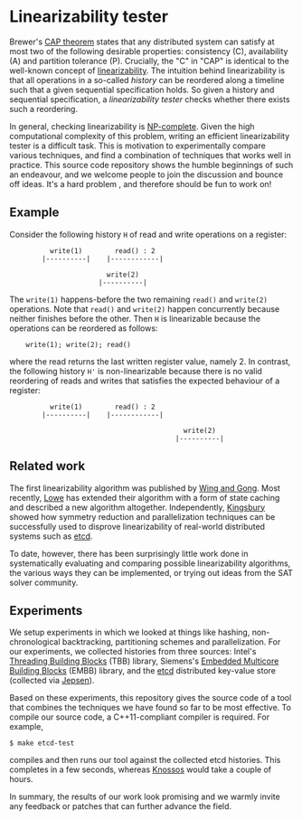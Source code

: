 # Linearizability tester

Brewer's [CAP theorem][CAP] states that any distributed system can satisfy at most two
of the following desirable properties: consistency (C), availability (A) and partition
tolerance (P). Crucially, the "C" in "CAP" is identical to the well-known concept of
[linearizability][linearizability]. The intuition behind linearizability is that all
operations in a so-called <em>history</em> can be reordered along a timeline such that
a given sequential specification holds. So given a history and sequential specification,
a <em>linearizability tester</em> checks whether there exists such a reordering.

In general, checking linearizability is [NP-complete][NP-complete]. Given the high
computational complexity of this problem, writing an efficient linearizability tester
is a difficult task. This is motivation to experimentally compare various techniques,
and find a combination of techniques that works well in practice. This source code
repository shows the humble beginnings of such an endeavour, and we welcome people
to join the discussion and bounce off ideas. It's a hard problem , and therefore
should be fun to work on!

## Example

Consider the following history `H` of read and write operations on a register:

```
          write(1)        read() : 2      
        |----------|    |------------|

                        write(2)
                      |----------|
```

The `write(1)` happens-before the two remaining `read()` and `write(2)` operations.
Note that `read()` and `write(2)` happen concurrently because neither finishes before
the other. Then `H` is linearizable because the operations can be reordered as follows:

        write(1); write(2); read()

where the read returns the last written register value, namely 2. In contrast, the
following history `H'` is non-linearizable because there is no valid reordering of
reads and writes that satisfies the expected behaviour of a register:

```
          write(1)        read() : 2      
        |----------|    |------------|

                                           write(2)
                                         |----------|
```

## Related work 

The first linearizability algorithm was published by [Wing and Gong][WG1993]. Most
recently, [Lowe][L2014] has extended their algorithm with a form of state caching
and described a new algorithm altogether. Independently, [Kingsbury][K2014] showed
how symmetry reduction and parallelization techniques can be successfully used to
disprove linearizability of real-world distributed systems such as [etcd][etcd].

To date, however, there has been surprisingly little work done in systematically
evaluating and comparing possible linearizability algorithms, the various ways
they can be implemented, or trying out ideas from the SAT solver community.

## Experiments

We setup experiments in which we looked at things like hashing, non-chronological
backtracking, partitioning schemes and parallelization. For our experiments, we
collected histories from three sources: Intel's [Threading Building Blocks][TBB] (TBB)
library, Siemens's [Embedded Multicore Building Blocks][EMBB] (EMBB) library, and the
[etcd][etcd] distributed key-value store (collected via [Jepsen][Jepsen]).

Based on these experiments, this repository gives the source code of a tool that
combines the techniques we have found so far to be most effective. To compile
our source code, a C++11-compliant compiler is required. For example,

    $ make etcd-test 

compiles and then runs our tool against the collected etcd histories. This completes
in a few seconds, whereas [Knossos][Knossos] would take a couple of hours.

In summary, the results of our work look promising and we warmly invite any feedback
or patches that can further advance the field.

[CAP]: http://en.wikipedia.org/wiki/CAP_theorem
[linearizability]: http://dl.acm.org/citation.cfm?id=78972
[NP-complete]: http://en.wikipedia.org/wiki/NP-complete

[WG1993]: http://dl.acm.org/citation.cfm?id=163525
[L2014]: http://www.cs.ox.ac.uk/people/gavin.lowe/LinearizabiltyTesting/
[K2014]: https://aphyr.com/posts/314-computational-techniques-in-knossos

[etcd]: https://github.com/coreos/etcd
[TBB]: https://www.threadingbuildingblocks.org/
[EMBB]: https://github.com/siemens/embb
[Knossos]: https://github.com/aphyr/knossos
[Jepsen]: https://github.com/aphyr/jepsen
